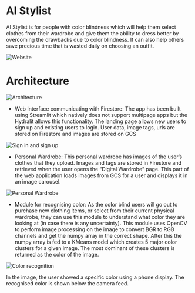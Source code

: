 # AI Stylist
AI Stylist is for people with color blindness which will help them select clothes from their wardrobe and give them the ability to dress better by overcoming the drawbacks due to color blindness. It can also help others save precious time that is wasted daily on choosing an outfit. 

![Website](https://drive.google.com/uc?export=view&id=1y1hjBTBdiUDiUQFS_5HL4ZVr5QOSvDj9)

# Architecture 
![Architecture](https://drive.google.com/uc?export=view&id=1-VTYLb5dPyI5aCCsY_2g_ZFPBlYmyrjO)

* Web Interface communicating with Firestore: The app has been built using Streamlit which natively does not support multipage apps but the Hydralit allows this functionality. The landing page allows new users to sign up and existing users to login. User data, image tags, urls are stored on Firestore and images are stored on GCS

![Sign in and sign up](https://drive.google.com/uc?export=view&id=11ibX_g_jETPzq9lWh0zdTFvDwna0VU7q)

* Personal Wardrobe: This personal wardrobe has images of the user’s clothes that they upload. Images and tags are stored in Firestore and retrieved when the user opens the “Digital Wardrobe” page. This part of the web application loads images from GCS for a user and displays it in an image carousel. 

![Personal Wardrobe](https://drive.google.com/uc?export=view&id=1Js0oym7FSscqfa_PhlbpBiQuFUm9WUZY)

* Module for recognising color: As the color blind users will go out to purchase new clothing items, or select from their current physical wardrobe, they can use this module to understand what color they are looking at (in case there is any uncertainty). This module uses OpenCV to perform image processing on the image to convert BGR to RGB channels and get the numpy array in the correct shape. After this the numpy array is fed to a KMeans model which creates 5 major color clusters for a given image. The most dominant of these clusters is returned as the color of the image.

![Color recognition](https://drive.google.com/uc?export=view&id=1cO6l_gALSW7XZSeIS9KHI7uiqMKDAGVE)

In the image, the user showed a specific color using a phone display. The recognised color is shown below the camera feed. 
